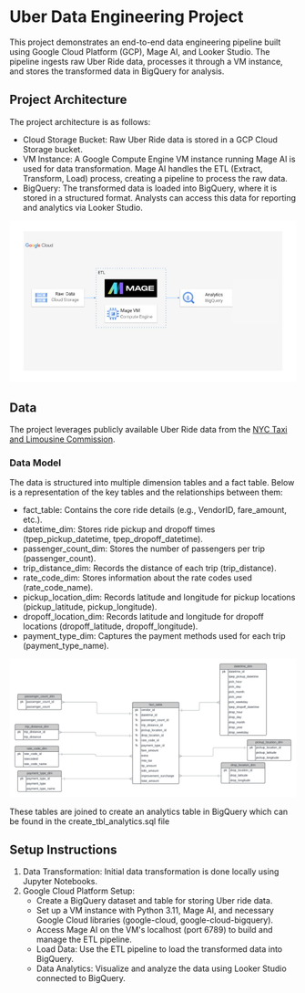 # Uber Data Engineering Project

This project demonstrates an end-to-end data engineering pipeline built using Google Cloud Platform (GCP), Mage AI, and Looker Studio. The pipeline ingests raw Uber Ride data, processes it through a VM instance, and stores the transformed data in BigQuery for analysis.

## Project Architecture

The project architecture is as follows:

  - Cloud Storage Bucket: Raw Uber Ride data is stored in a GCP Cloud Storage bucket.
  - VM Instance: A Google Compute Engine VM instance running Mage AI is used for data transformation. Mage AI handles the ETL (Extract, Transform, Load) process, creating a pipeline to process the raw data.
  - BigQuery: The transformed data is loaded into BigQuery, where it is stored in a structured format. Analysts can access this data for reporting and analytics via Looker Studio.

![Architecture Image](/images/architecture.jpg)

## Data

The project leverages publicly available Uber Ride data from the [NYC Taxi and Limousine Commission](https://www.nyc.gov/site/tlc/about/tlc-trip-record-data.page).

### Data Model

The data is structured into multiple dimension tables and a fact table. Below is a representation of the key tables and the relationships between them:

  - fact_table: Contains the core ride details (e.g., VendorID, fare_amount, etc.).
  - datetime_dim: Stores ride pickup and dropoff times (tpep_pickup_datetime, tpep_dropoff_datetime).
  - passenger_count_dim: Stores the number of passengers per trip (passenger_count).
  - trip_distance_dim: Records the distance of each trip (trip_distance).
  - rate_code_dim: Stores information about the rate codes used (rate_code_name).
  - pickup_location_dim: Records latitude and longitude for pickup locations (pickup_latitude, pickup_longitude).
  - dropoff_location_dim: Records latitude and longitude for dropoff locations (dropoff_latitude, dropoff_longitude).
  - payment_type_dim: Captures the payment methods used for each trip (payment_type_name).

![Data Model](/images/Uber_Data_Model.png)

These tables are joined to create an analytics table in BigQuery which can be found in the create_tbl_analytics.sql file

## Setup Instructions

1. Data Transformation: Initial data transformation is done locally using Jupyter Notebooks.
2. Google Cloud Platform Setup:
   - Create a BigQuery dataset and table for storing Uber ride data.
   - Set up a VM instance with Python 3.11, Mage AI, and necessary Google Cloud libraries (google-cloud, google-cloud-bigquery).
   - Access Mage AI on the VM's localhost (port 6789) to build and manage the ETL pipeline.
   - Load Data: Use the ETL pipeline to load the transformed data into BigQuery.
   - Data Analytics: Visualize and analyze the data using Looker Studio connected to BigQuery.
